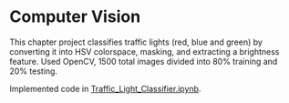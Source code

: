 # Computer Vision
This chapter project classifies traffic lights (red, blue and green) by converting it into HSV colorspace, masking, and extracting a brightness feature. Used OpenCV, 1500 total images divided into 80% training and 20% testing.

Implemented code in [Traffic_Light_Classifier.ipynb](https://github.com/rahulsharma16/Intro-to-Self-Driving-Cars/blob/master/7.Computer%20Vision/Traffic_Light_Classifier.ipynb).

